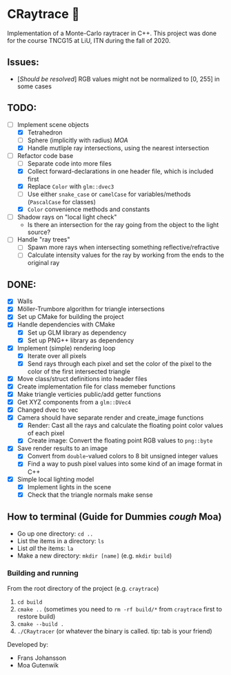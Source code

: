# CRaytrace 🔭
Implementation of a Monte-Carlo raytracer in C++. This project was done for the course TNCG15 at LiU, ITN during the fall of 2020.

## Issues:
- [*Should be resolved*] RGB values might not be normalized to [0, 255] in some cases

## TODO:
- [ ] Implement scene objects
  - [x] Tetrahedron
  - [ ] Sphere (implicitly with radius) *MOA*
  - [x] Handle mutliple ray intersections, using the nearest intersection
- [ ] Refactor code base
  - [ ] Separate code into more files
  - [x] Collect forward-declarations in one header file, which is included first
  - [x] Replace `Color` with `glm::dvec3`
  - [ ] Use either `snake_case` or `camelCase` for variables/methods (`PascalCase` for classes)
  - [x] `Color` convenience methods and constants
- [ ] Shadow rays on "local light check"
  - Is there an intersection for the ray going from the object to the light source?
- [ ] Handle "ray trees"
  - [ ] Spawn more rays when intersecting something reflective/refractive
  - [ ] Calculate intensity values for the ray by working from the ends to the original ray

## DONE:
- [x] Walls
- [x] Möller-Trumbore algorithm for triangle intersections
- [x] Set up CMake for building the project
- [x] Handle dependencies with CMake
  - [x] Set up GLM library as dependency
  - [x] Set up PNG++ library as dependency
- [x] Implement (simple) rendering loop
  - [x] Iterate over all pixels
  - [x] Send rays through each pixel and set the color of the pixel to the color of the first intersected triangle
- [x] Move class/struct definitions into header files
- [x] Create implementation file for class memeber functions
- [x] Make triangle verticies public/add getter functions
- [x] Get XYZ components from a `glm::DVec4`
- [x] Changed dvec to vec
- [x] Camera should have separate render and create_image functions
  - [x] Render: Cast all the rays and calculate the floating point color values of each pixel
  - [x] Create image: Convert the floating point RGB values to `png::byte`
- [x] Save render results to an image
  - [x] Convert from `double`-valued colors to 8 bit unsigned integer values
  - [x] Find a way to push pixel values into some kind of an image format in C++
- [x] Simple local lighting model
  - [x] Implement lights in the scene
  - [x] Check that the triangle normals make sense

## How to terminal (Guide for Dummies *cough* Moa)
- Go up one directory: `cd ..`
- List the items in a directory: `ls`
- List *all* the items: `la`
- Make a new directory: `mkdir [name]` (e.g. `mkdir build`)

### Building and running
From the root directory of the project (e.g. `craytrace`)
1. `cd build`
2. `cmake ..` (sometimes you need to `rm -rf build/*` from `craytrace` first to restore build)
3. `cmake --build .`
4. `./CRaytracer` (or whatever the binary is called. tip: tab is your friend)

Developed by:
- Frans Johansson
- Moa Gutenwik
